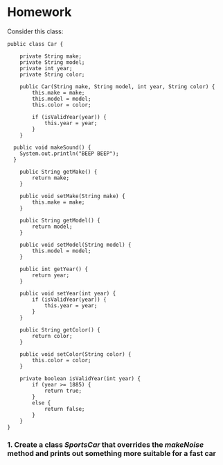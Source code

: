 # Homework

Consider this class:
```
public class Car {

	private String make;
	private String model;
	private int year;
	private String color;

	public Car(String make, String model, int year, String color) {
		this.make = make;
		this.model = model;
		this.color = color;

		if (isValidYear(year)) {
			this.year = year;
		}
	}
  
  public void makeSound() {
    System.out.println("BEEP BEEP");
  }
  
	public String getMake() {
		return make;
	}

	public void setMake(String make) {
		this.make = make;
	}

	public String getModel() {
		return model;
	}

	public void setModel(String model) {
		this.model = model;
	}

	public int getYear() {
		return year;
	}

	public void setYear(int year) {
		if (isValidYear(year)) {
			this.year = year;
		}
	}

	public String getColor() {
		return color;
	}

	public void setColor(String color) {
		this.color = color;
	}

	private boolean isValidYear(int year) {
		if (year >= 1885) {
			return true;
		}
		else {
			return false;
		}
	}
}
```
### 1. Create a class _SportsCar_ that overrides the _makeNoise_ method and prints out something more suitable for a fast car

